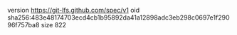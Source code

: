 version https://git-lfs.github.com/spec/v1
oid sha256:483e48174703ecd4cb1b95892da41a12898adc3eb298c0697e1f29096f757ba8
size 822
